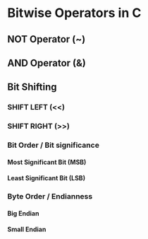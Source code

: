 # Bitwise Operators in C

## NOT Operator (~)

## AND Operator (&)

## Bit Shifting

### SHIFT LEFT (<<)

### SHIFT RIGHT (>>)

### Bit Order / Bit significance
#### Most Significant Bit (MSB)
#### Least Significant Bit (LSB)

### Byte Order / Endianness
#### Big Endian
#### Small Endian
